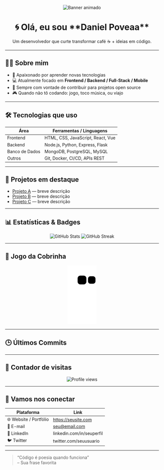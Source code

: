 <!-- Cabeçalho / arte (pode trocar para algo que combine contigo) -->
<p align="center">
  <img src="https://raw.githubusercontent.com/DPoveaa/DPoveaa/main/banner.gif" alt="Banner animado" />
</p>

<h1 align="center">🌀 Olá, eu sou **Daniel Poveaa**</h1>
<p align="center">Um desenvolvedor que curte transformar café ☕ + ideias em código.</p>

---

## 👨‍💻 Sobre mim

- 🧠 Apaixonado por aprender novas tecnologias  
- 💻 Atualmente focado em **Frontend / Backend / Full-Stack / Mobile**  
- 🔄 Sempre com vontade de contribuir para projetos open source  
- 🎮 Quando não tô codando: jogo, toco música, ou viajo  

---

## 🛠 Tecnologias que uso

| Área | Ferramentas / Linguagens |
|------|--------------------------|
| Frontend | HTML, CSS, JavaScript, React, Vue |
| Backend | Node.js, Python, Express, Flask |
| Banco de Dados | MongoDB, PostgreSQL, MySQL |
| Outros | Git, Docker, CI/CD, APIs REST |

---

## 🌟 Projetos em destaque

- [Projeto A](link) — breve descrição  
- [Projeto B](link) — breve descrição  
- [Projeto C](link) — breve descrição  

---

## 📊 Estatísticas & Badges

<p align="center">
  <img src="https://github-readme-stats.vercel.app/api?username=DPoveaa&show_icons=true&theme=radical" alt="GitHub Stats" />
  <img src="https://github-readme-streak-stats.herokuapp.com/?user=DPoveaa&theme=radical" alt="GitHub Streak" />
</p>

---

## 🐍 Jogo da Cobrinha

<p align="center">
  <img src="https://raw.githubusercontent.com/DPoveaa/DPoveaa/output/github-snake.svg" alt="Snake animation" />
</p>

---

## 🕒 Últimos Commits

<!--START_SECTION:activity-->
<!--END_SECTION:activity-->

---

## 👀 Contador de visitas

<p align="center">
  <img src="https://komarev.com/ghpvc/?username=DPoveaa&label=Profile%20views&color=blue&style=flat" alt="Profile views" />
</p>

---

## 🤝 Vamos nos conectar

| Plataforma | Link |
|------------|------|
| 🌐 Website / Portfólio | https://seusite.com |
| 📧 E-mail | seu@email.com |
| 🔗 LinkedIn | linkedin.com/in/seuperfil |
| 🐦 Twitter | twitter.com/seuusuario |

---

> “Código é poesia quando funciona”  
> – Sua frase favorita
